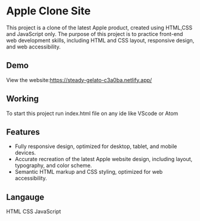 

# Apple Clone Site 
This project is a clone of the latest Apple product, created using HTML,CSS and JavaScript only. The purpose of this project is to practice front-end web development skills, including HTML and CSS layout, responsive design, and web accessibility.

## Demo
View the website:https://steady-gelato-c3a0ba.netlify.app/

## Working
To start this project run index.html file on any ide like VScode or Atom

## Features
- Fully responsive design, optimized for desktop, tablet, and mobile devices.
- Accurate recreation of the latest Apple website design, including layout, typography, and color scheme.
- Semantic HTML markup and CSS styling, optimized for web accessibility.
## Langauge 
HTML
CSS
JavaScript
